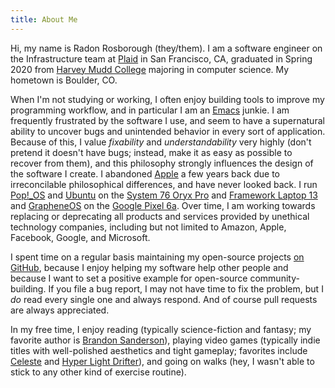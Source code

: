 ```yaml
---
title: About Me
---
```


Hi, my name is Radon Rosborough (they/them). I am a software engineer
on the Infrastructure team at [Plaid](https://plaid.com/) in San
Francisco, CA, graduated in Spring 2020 from [Harvey Mudd
College](https://www.hmc.edu/) majoring in computer science. My
hometown is Boulder, CO.

When I'm not studying or working, I often enjoy building tools to
improve my programming workflow, and in particular I am an
[Emacs](https://www.gnu.org/software/emacs/) junkie. I am frequently
frustrated by the software I use, and seem to have a supernatural
ability to uncover bugs and unintended behavior in every sort of
application. Because of this, I value *fixability* and
*understandability* very highly (don't pretend it doesn't have bugs;
instead, make it as easy as possible to recover from them), and this
philosophy strongly influences the design of the software I create. I
abandoned [Apple](https://www.apple.com/) a few years back due to
irreconcilable philosophical differences, and have never looked back.
I run [Pop!\_OS](https://pop.system76.com/) and
[Ubuntu](https://ubuntu.com/) on the [System 76 Oryx
Pro](https://system76.com/laptops/oryx) and [Framework Laptop
13](https://frame.work/products/laptop-diy-13-gen-intel) and
[GrapheneOS](https://grapheneos.org/) on the [Google Pixel
6a](https://en.wikipedia.org/wiki/Pixel_6a). Over time, I am working
towards replacing or deprecating all products and services provided by
unethical technology companies, including but not limited to Amazon,
Apple, Facebook, Google, and Microsoft.

I spent time on a regular basis maintaining my open-source projects
[on GitHub](https://github.com/raxod502), because I enjoy helping my
software help other people and because I want to set a positive
example for open-source community-building. If you file a bug report,
I may not have time to fix the problem, but I *do* read every single
one and always respond. And of course pull requests are always
appreciated.

In my free time, I enjoy reading (typically science-fiction and
fantasy; my favorite author is [Brandon
Sanderson](https://www.brandonsanderson.com/)), playing video games
(typically indie titles with well-polished aesthetics and tight
gameplay; favorites include [Celeste](http://www.celestegame.com/) and
[Hyper Light
Drifter](https://www.heartmachine.com/hyper-light-drifter)), and going
on walks (hey, I wasn't able to stick to any other kind of exercise
routine).
